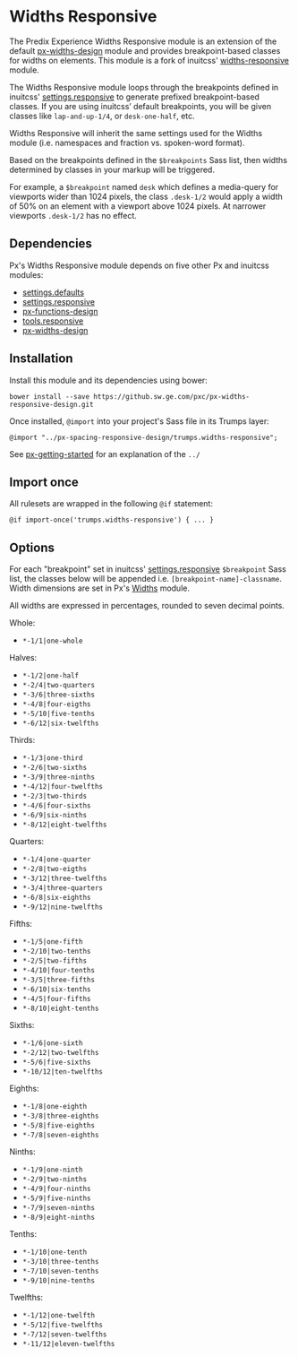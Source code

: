 # Widths Responsive

The Predix Experience Widths Responsive module is an extension of the default [px-widths-design](https://github.sw.ge.com/pxc/px-widths-design) module and provides breakpoint-based classes for widths on elements. This module is a fork of inuitcss' [widths-responsive](https://github.com/inuitcss/trumps.widths-responsive) module.

The Widths Responsive module loops through the breakpoints defined in inuitcss' [settings.responsive](https://github.com/inuitcss/settings.responsive) to generate prefixed breakpoint-based classes. If you are using inuitcss’ default breakpoints, you will be given classes like `lap-and-up-1/4`, or `desk-one-half`, etc.

Widths Responsive will inherit the same settings used for the Widths module (i.e. namespaces and fraction vs. spoken-word format).

Based on the breakpoints defined in the `$breakpoints` Sass list, then widths determined by classes in your markup will be triggered.

For example, a `$breakpoint` named `desk` which defines a media-query for viewports wider than 1024 pixels, the class `.desk-1/2` would apply a width of 50% on an element with a viewport above 1024 pixels. At narrower viewports `.desk-1/2` has no effect.

## Dependencies

Px's Widths Responsive module depends on five other Px and inuitcss modules:

* [settings.defaults](https://github.com/inuitcss/settings.defaults)
* [settings.responsive](https://github.com/inuitcss/settings.responsive)
* [px-functions-design](https://github.sw.ge.com/pxc/px-functions-design)
* [tools.responsive](https://github.com/inuitcss/tools.responsive)
* [px-widths-design](https://github.sw.ge.com/pxc/px-widths-design)

## Installation

Install this module and its dependencies using bower:

    bower install --save https://github.sw.ge.com/pxc/px-widths-responsive-design.git

Once installed, `@import` into your project's Sass file in its Trumps layer:

    @import "../px-spacing-responsive-design/trumps.widths-responsive";

See [px-getting-started](https://github.sw.ge.com/pxc/px-getting-started#a-note-about-relative-import-paths) for an explanation of the `../`

## Import once

All rulesets are wrapped in the following `@if` statement:

    @if import-once('trumps.widths-responsive') { ... }

## Options

For each "breakpoint" set in inuitcss' [settings.responsive](https://github.com/inuitcss/settings.responsive) `$breakpoint` Sass list, the classes below will be appended i.e. `[breakpoint-name]-classname`. Width dimensions are set in Px's [Widths](https://github.sw.ge.com/pxc/px-widths-design) module.

All widths are expressed in percentages, rounded to seven decimal points.

Whole:

* `*-1/1|one-whole`

Halves:

* `*-1/2|one-half`
* `*-2/4|two-quarters`
* `*-3/6|three-sixths`
* `*-4/8|four-eigths`
* `*-5/10|five-tenths`
* `*-6/12|six-twelfths`

Thirds:

* `*-1/3|one-third`
* `*-2/6|two-sixths`
* `*-3/9|three-ninths`
* `*-4/12|four-twelfths` 
* `*-2/3|two-thirds`
* `*-4/6|four-sixths`
* `*-6/9|six-ninths`
* `*-8/12|eight-twelfths`

Quarters:

* `*-1/4|one-quarter`
* `*-2/8|two-eigths`
* `*-3/12|three-twelfths`
* `*-3/4|three-quarters`
* `*-6/8|six-eighths`
* `*-9/12|nine-twelfths`

Fifths:

* `*-1/5|one-fifth`
* `*-2/10|two-tenths`
* `*-2/5|two-fifths`
* `*-4/10|four-tenths`
* `*-3/5|three-fifths`
* `*-6/10|six-tenths`
* `*-4/5|four-fifths`
* `*-8/10|eight-tenths`

Sixths:

* `*-1/6|one-sixth`
* `*-2/12|two-twelfths`
* `*-5/6|five-sixths`
* `*-10/12|ten-twelfths`

Eighths:

* `*-1/8|one-eighth`
* `*-3/8|three-eighths`
* `*-5/8|five-eighths`
* `*-7/8|seven-eighths`

Ninths:

* `*-1/9|one-ninth`
* `*-2/9|two-ninths`
* `*-4/9|four-ninths`
* `*-5/9|five-ninths`
* `*-7/9|seven-ninths`
* `*-8/9|eight-ninths`

Tenths:

* `*-1/10|one-tenth`
* `*-3/10|three-tenths`
* `*-7/10|seven-tenths`
* `*-9/10|nine-tenths`

Twelfths:

* `*-1/12|one-twelfth`
* `*-5/12|five-twelfths`
* `*-7/12|seven-twelfths`
* `*-11/12|eleven-twelfths`
